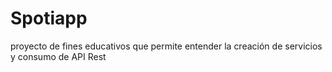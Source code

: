 # Spotiapp

proyecto de fines educativos que permite entender la creación de servicios y consumo de API Rest
